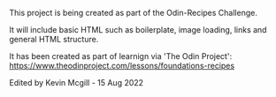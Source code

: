 This project is being created as part of the Odin-Recipes Challenge.

It will include basic HTML such as boilerplate, image loading, links and general HTML structure.

It has been created as part of learnign via 'The Odin Project': https://www.theodinproject.com/lessons/foundations-recipes

Edited by Kevin Mcgill - 15 Aug 2022